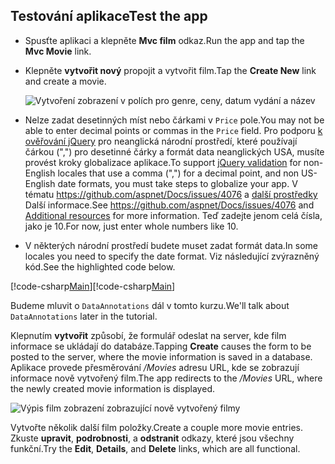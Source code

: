 
## <a name="test-the-app"></a><span data-ttu-id="39b43-101">Testování aplikace</span><span class="sxs-lookup"><span data-stu-id="39b43-101">Test the app</span></span>

* <span data-ttu-id="39b43-102">Spusťte aplikaci a klepněte **Mvc film** odkaz.</span><span class="sxs-lookup"><span data-stu-id="39b43-102">Run the app and tap the **Mvc Movie** link.</span></span>
* <span data-ttu-id="39b43-103">Klepněte **vytvořit nový** propojit a vytvořit film.</span><span class="sxs-lookup"><span data-stu-id="39b43-103">Tap the **Create New** link and create a movie.</span></span>

  ![Vytvoření zobrazení v polích pro genre, ceny, datum vydání a název](../../tutorials/first-mvc-app/adding-model/_static/movies.png)

* <span data-ttu-id="39b43-105">Nelze zadat desetinných míst nebo čárkami v `Price` pole.</span><span class="sxs-lookup"><span data-stu-id="39b43-105">You may not be able to enter decimal points or commas in the `Price` field.</span></span> <span data-ttu-id="39b43-106">Pro podporu [k ověřování jQuery](https://jqueryvalidation.org/) pro neanglická národní prostředí, které používají čárkou (",") pro desetinné čárky a formát data neanglických USA, musíte provést kroky globalizace aplikace.</span><span class="sxs-lookup"><span data-stu-id="39b43-106">To support [jQuery validation](https://jqueryvalidation.org/) for non-English locales that use a comma (",") for a decimal point, and non US-English date formats, you must take steps to globalize your app.</span></span> <span data-ttu-id="39b43-107">V tématu https://github.com/aspnet/Docs/issues/4076 a [další prostředky](#additional-resources) Další informace.</span><span class="sxs-lookup"><span data-stu-id="39b43-107">See https://github.com/aspnet/Docs/issues/4076 and [Additional resources](#additional-resources) for more information.</span></span> <span data-ttu-id="39b43-108">Teď zadejte jenom celá čísla, jako je 10.</span><span class="sxs-lookup"><span data-stu-id="39b43-108">For now, just enter whole numbers like 10.</span></span>

<a name="displayformatdatelocal"></a>

* <span data-ttu-id="39b43-109">V některých národní prostředí budete muset zadat formát data.</span><span class="sxs-lookup"><span data-stu-id="39b43-109">In some locales you need to specify the date format.</span></span> <span data-ttu-id="39b43-110">Viz následující zvýrazněný kód.</span><span class="sxs-lookup"><span data-stu-id="39b43-110">See the highlighted code below.</span></span>

<span data-ttu-id="39b43-111">[!code-csharp[Main](../../tutorials/first-mvc-app/start-mvc/sample/MvcMovie/Models/MovieDateFormat.cs?name=snippet_1&highlight=2,10)]</span><span class="sxs-lookup"><span data-stu-id="39b43-111">[!code-csharp[Main](../../tutorials/first-mvc-app/start-mvc/sample/MvcMovie/Models/MovieDateFormat.cs?name=snippet_1&highlight=2,10)]</span></span>

<span data-ttu-id="39b43-112">Budeme mluvit o `DataAnnotations` dál v tomto kurzu.</span><span class="sxs-lookup"><span data-stu-id="39b43-112">We'll talk about `DataAnnotations` later in the tutorial.</span></span>

<span data-ttu-id="39b43-113">Klepnutím **vytvořit** způsobí, že formulář odeslat na server, kde film informace se ukládají do databáze.</span><span class="sxs-lookup"><span data-stu-id="39b43-113">Tapping **Create** causes the form to be posted to the server, where the movie information is saved in a database.</span></span> <span data-ttu-id="39b43-114">Aplikace provede přesměrování */Movies* adresu URL, kde se zobrazují informace nově vytvořený film.</span><span class="sxs-lookup"><span data-stu-id="39b43-114">The app redirects to the */Movies* URL, where the newly created movie information is displayed.</span></span>

![Výpis film zobrazení zobrazující nově vytvořený filmy](../../tutorials/first-mvc-app/adding-model/_static/h.png)

<span data-ttu-id="39b43-116">Vytvořte několik další film položky.</span><span class="sxs-lookup"><span data-stu-id="39b43-116">Create a couple more movie entries.</span></span> <span data-ttu-id="39b43-117">Zkuste **upravit**, **podrobnosti**, a **odstranit** odkazy, které jsou všechny funkční.</span><span class="sxs-lookup"><span data-stu-id="39b43-117">Try the **Edit**, **Details**, and **Delete** links, which are all functional.</span></span>
